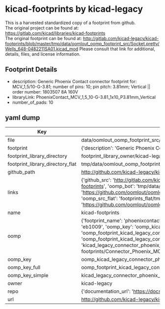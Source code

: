 # kicad-footprints by kicad-legacy  
This is a harvested standardized copy of a footprint from github.  
The original project can be found at:  
https://gitlab.com/kicad/libraries/kicad-footprints  
The original footprint can be found at:
http://gitlab.com/kicad-legacy/kicad-footprints/blob/master/tmp/data/oomlout_oomp_footprint_src/Socket.pretty/Wells_648-0482211SA01.kicad_mod
Please consult that link for additional, details, files, and license information.  
## Footprint Details
* description: Generic Phoenix Contact connector footprint for: MCV_1,5/10-G-3.81; number of pins: 10; pin pitch: 3.81mm; Vertical || order number: 1803507 8A 160V  
* libraryLink: PhoenixContact_MCV_1,5_10-G-3.81_1x10_P3.81mm_Vertical  
* number_of_pads: 10  
## yaml dump  
| Key | Value |  
| --- | --- |  
| file | data/oomlout_oomp_footprint_src/kicad-footprints/Connector_Phoenix_MC.pretty/PhoenixContact_MCV_1,5_10-G-3.81_1x10_P3.81mm_Vertical.kicad_mod |  
| footprint | {'description': 'Generic Phoenix Contact connector footprint for: MCV_1,5/10-G-3.81; number of pins: 10; pin pitch: 3.81mm; Vertical || order number: 1803507 8A 160V', 'libraryLink': 'PhoenixContact_MCV_1,5_10-G-3.81_1x10_P3.81mm_Vertical', 'number_of_pads': 10} |  
| footprint_library_directory | footprint_library_owner/kicad-legacy_kicad-footprints |  
| footprint_library_directory_flat | tmp/data/oomlout_oomp_footprint_src/footprints_flat/kicad_legacy_connector_phoenix_mc_phoenixcontact_mcv_1,5_10_g_3_81_1x10_p3_81mm_vertical/working |  
| github_path | http://github.com/kicad-legacy/kicad-footprints/blob/master/tmp/data/oomlout_oomp_footprint_src/Connector_Phoenix_MC.pretty/PhoenixContact_MCV_1,5_10-G-3.81_1x10_P3.81mm_Vertical.kicad_mod |  
| links | {'github_src': 'http://gitlab.com/kicad-legacy/kicad-footprints/blob/master/tmp/data/oomlout_oomp_footprint_src/Socket.pretty/Wells_648-0482211SA01.kicad_mod', 'github_src_repo': 'https://gitlab.com/kicad/libraries/kicad-footprints', 'oomp_bot': 'tmp/data/oomlout_oomp_footprint_src/footprints/kicad_legacy_connector_phoenix_mc_phoenixcontact_mcv_1,5_10_g_3_81_1x10_p3_81mm_vertical/working', 'oomp_bot_github': 'https://github.com/oomlout/oomlout_oomp_footprint_bot/tree/main/tmp/data/oomlout_oomp_footprint_src/footprints/kicad_legacy_connector_phoenix_mc_phoenixcontact_mcv_1,5_10_g_3_81_1x10_p3_81mm_vertical/working', 'oomp_src_flat': 'footprints_flat/tmp/data/oomlout_oomp_footprint_src/footprints_flat/kicad_legacy_connector_phoenix_mc_phoenixcontact_mcv_1,5_10_g_3_81_1x10_p3_81mm_vertical/working', 'oomp_src_flat_github': 'https://github.com/oomlout/oomlout_oomp_footprint_src/tree/main/tmp/data/oomlout_oomp_footprint_src/footprints_flat/kicad_legacy_connector_phoenix_mc_phoenixcontact_mcv_1,5_10_g_3_81_1x10_p3_81mm_vertical/working'} |  
| name | kicad-footprints |  
| oomp | {'footprint_name': 'phoenixcontact_mcv_1,5_10_g_3_81_1x10_p3_81mm_vertical', 'library_name': 'connector_phoenix_mc', 'md5': 'eb1009a6cbe757faf2df93b18d815a22', 'md5_10': 'eb1009a6cb', 'md5_5': 'eb100', 'md5_6': 'eb1009', 'oomp_key': 'oomp_kicad_legacy_connector_phoenix_mc_phoenixcontact_mcv_1,5_10_g_3_81_1x10_p3_81mm_vertical', 'oomp_key_extra': 'oomp_footprint_kicad_legacy_connector_phoenix_mc_phoenixcontact_mcv_1,5_10_g_3_81_1x10_p3_81mm_vertical', 'oomp_key_full': 'oomp_footprint_kicad_legacy_connector_phoenix_mc_phoenixcontact_mcv_1,5_10_g_3_81_1x10_p3_81mm_vertical_eb1009', 'oomp_key_simple': 'kicad_legacy_connector_phoenix_mc_phoenixcontact_mcv_1,5_10_g_3_81_1x10_p3_81mm_vertical', 'original_filename': 'data/oomlout_oomp_footprint_src/kicad-footprints/Connector_Phoenix_MC.pretty/PhoenixContact_MCV_1,5_10-G-3.81_1x10_P3.81mm_Vertical.kicad_mod', 'owner_name': 'kicad_legacy'} |  
| oomp_key | oomp_kicad_legacy_connector_phoenix_mc_phoenixcontact_mcv_1,5_10_g_3_81_1x10_p3_81mm_vertical |  
| oomp_key_full | oomp_footprint_kicad_legacy_connector_phoenix_mc_phoenixcontact_mcv_1,5_10_g_3_81_1x10_p3_81mm_vertical |  
| oomp_key_simple | kicad_legacy_connector_phoenix_mc_phoenixcontact_mcv_1,5_10_g_3_81_1x10_p3_81mm_vertical |  
| owner | kicad-legacy |  
| repo | {'documentation_url': 'https://docs.github.com/rest/repos/repos#get-a-repository', 'message': 'Not Found'} |  
| url | http://github.com/kicad-legacy/kicad-footprints |  

